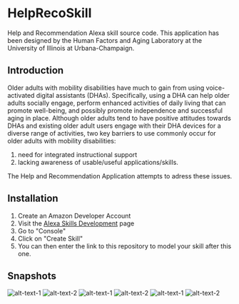 # HelpRecoSkill
Help and Recommendation Alexa skill source code. This application has been designed by the Human Factors and Aging Laboratory at the University of Illinois at Urbana-Champaign.

## Introduction
Older adults with mobility disabilities have much to gain from using voice-activated digital assistants (DHAs). Specifically, using a DHA can help older adults socially engage, perform enhanced activities of daily living that can promote well-being, and possibly promote independence and successful aging in place. Although older adults tend to have positive attitudes towards DHAs and existing older adult users engage with their DHA devices for a diverse range of activities, two key barriers to use commonly occur for older adults with mobility disabilities: 

1. need for integrated instructional support
2. lacking awareness of usable/useful applications/skills.

The Help and Recommendation Application attempts to adress these issues.

## Installation
1. Create an Amazon Developer Account
2. Visit the [Alexa Skills Development](https://developer.amazon.com/en-US/alexa/alexa-skills-kit) page
3. Go to "Console"
4. Click on "Create Skill"
5. You can then enter the link to this repository to model your skill after this one.

## Snapshots
![alt-text-1](snapshots/1.png "title-1") 
![alt-text-2](snapshots/2.png "title-2")
![alt-text-1](snapshots/3.png "title-1") 
![alt-text-2](snapshots/4.png "title-2")
![alt-text-1](snapshots/5.png "title-1") 
![alt-text-2](snapshots/6.png "title-2")